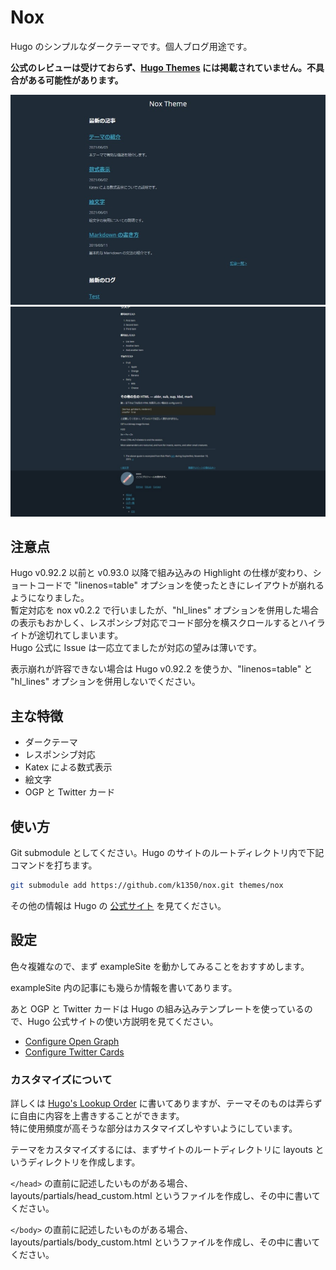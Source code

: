 # Nox
Hugo のシンプルなダークテーマです。個人ブログ用途です。

**公式のレビューは受けておらず、[Hugo Themes](https://themes.gohugo.io/) には掲載されていません。不具合がある可能性があります。**

![tn](https://github.com/k1350/nox/blob/main/images/tn.png)![screenshot](https://github.com/k1350/nox/blob/main/images/screenshot.png)
## 注意点
Hugo v0.92.2 以前と v0.93.0 以降で組み込みの Highlight の仕様が変わり、ショートコードで "linenos=table" オプションを使ったときにレイアウトが崩れるようになりました。  
暫定対応を nox v0.2.2 で行いましたが、"hl_lines" オプションを併用した場合の表示もおかしく、レスポンシブ対応でコード部分を横スクロールするとハイライトが途切れてしまいます。  
Hugo 公式に Issue は一応立てましたが対応の望みは薄いです。

表示崩れが許容できない場合は Hugo v0.92.2 を使うか、"linenos=table" と "hl_lines" オプションを併用しないでください。

## 主な特徴
- ダークテーマ
- レスポンシブ対応
- Katex による数式表示
- 絵文字
- OGP と Twitter カード
## 使い方
Git submodule としてください。Hugo のサイトのルートディレクトリ内で下記コマンドを打ちます。

```sh
git submodule add https://github.com/k1350/nox.git themes/nox
```

その他の情報は Hugo の [公式サイト](https://gohugo.io/getting-started/installing/) を見てください。
## 設定
色々複雑なので、まず exampleSite を動かしてみることをおすすめします。

exampleSite 内の記事にも幾らか情報を書いてあります。  

あと OGP と Twitter カードは Hugo の組み込みテンプレートを使っているので、Hugo 公式サイトの使い方説明を見てください。
- [Configure Open Graph](https://gohugo.io/templates/internal/#configure-open-graph)
- [Configure Twitter Cards](https://gohugo.io/templates/internal/#configure-twitter-cards)

### カスタマイズについて
詳しくは [Hugo's Lookup Order](https://gohugo.io/templates/lookup-order/) に書いてありますが、テーマそのものは弄らずに自由に内容を上書きすることができます。  
特に使用頻度が高そうな部分はカスタマイズしやすいようにしています。

テーマをカスタマイズするには、まずサイトのルートディレクトリに layouts というディレクトリを作成します。

`</head>` の直前に記述したいものがある場合、layouts/partials/head_custom.html というファイルを作成し、その中に書いてください。  

`</body>` の直前に記述したいものがある場合、layouts/partials/body_custom.html というファイルを作成し、その中に書いてください。
